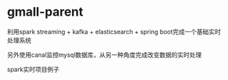# gmall-parent
利用spark streaming + kafka + elasticsearch + spring boot完成一个基础实时处理系统

另外使用canal监控mysql数据库，从另一种角度完成改变数据的实时处理

spark实时项目例子
